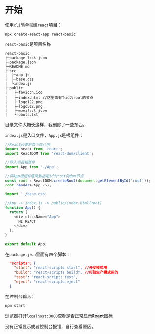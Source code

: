 # 开始

使用`cli`简单搭建`react`项目：

```bash
npx create-react-app react-basic
```

`react-basic`是项目名称

```
react-basic
├─package-lock.json
├─package.json
├─README.md
├─src
|  ├─App.js
|  ├─base.css
|  └index.js
├─public
|   ├─favicon.ico
|   ├─index.html //这里面有个id为root的节点
|   ├─logo192.png
|   ├─logo512.png
|   ├─manifest.json
|   └robots.txt
```

目录文件大概长这样，我删除了一些东西。

`index.js`是入口文件，`App.js`是根组件：

```js
//React必要的两个核心包
import React from 'react';
import ReactDOM from 'react-dom/client';

//导入项目根组件
import App from './App';

//将App根组件渲染到指定id为root的dom节点
const root = ReactDOM.createRoot(document.getElementById('root'));
root.render(<App />);
```

```js
import './base.css'

//App -> index.js -> public/index.html(root)
function App() {
  return (
    <div className="App">
      HI REACT
    </div>
  );
}

export default App;
```

在`package.json`里面有四个脚本：

```json
  "scripts": {
    "start": "react-scripts start", //开发模式用
    "build": "react-scripts build", //打包生产模式用的
    "test": "react-scripts test",
    "eject": "react-scripts eject"
  }
```

在控制台输入：

```bash
npm start
```

浏览器打开`localhost:3000`查看是否正常显示**React**图标

没有正常显示或者控制台报错，自行查看原因。